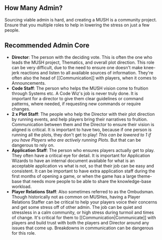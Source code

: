 ## How Many Admin?
Sourcing viable admin is hard, and creating a MUSH is a community project. Ensure that you multiple roles to help in lowering the stress on just a few people. 
## Recommended Admin Core
* **Director**: The person with the deciding vote. This is often the one who leads the MUSH project, Thematics, and overall plot direction. This role can be very difficult, due to the need to ensure one doesn't make knee-jerk reactions and listen to all available sources of information. They're often also the head of [[Communication]] with players, when it comes to Announcements.
* **Code Staff**: The person who helps the MUSH vision come to fruition through Systems etc. A Code Wiz's job is never truly done. It is important for a director to give them clear guidelines or command patterns, where needed, if requesting new commands or require changes.
* **2 x Plot Staff**: The people who help the Director with their plot direction by running events, and help players bring their narratives to fruition. Communication between them and the Director to ensure their vision is aligned is critical. It is important to have two, because if one person is running all the plots, they don't get to play! *This can be lowered to 1 if you have Players who are actively running Plots*. But that can be dangerous to rely on.
* **Application Staff**: The person who ensures players actually get to play. They often have a critical eye for detail. It is important for Application Wizards to have an internal document available for what is an acceptable application vs what is not, so that their job can be easy and consistent. It can be important to have extra application staff during the first months of opening a game, or when the game has a large theme-base that needs more people to be able to share the knowledge-base workload. 
* **Player Relations Staff**: Also sometimes referred to as the Ombudsman. Though historically not as common on MUSHes, having a Player Relations Staffer can be critical to help your players voice their concerns and get some stress off of other admin. The job can be quiet and stressless in a calm community, or high stress during turmoil and times of change. It's critical for them to [[Communication|Communicate]] with players and build trust with both the players and Director around any issues that come up. Breakdowns in communication can be dangerous for this role.